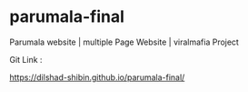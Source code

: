# parumala-final
Parumala website | multiple Page Website | viralmafia Project 

Git Link :

https://dilshad-shibin.github.io/parumala-final/
